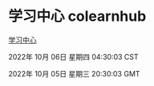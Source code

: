 # 学习中心 colearnhub
[学习中心](http://27.19.32.34:56308/colearnhub/)

2022年 10月 06日 星期四 04:30:03 CST

2022年 10月 05日 星期三 20:30:03 GMT
